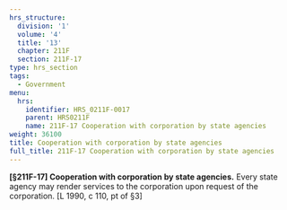 ```yaml
---
hrs_structure:
  division: '1'
  volume: '4'
  title: '13'
  chapter: 211F
  section: 211F-17
type: hrs_section
tags:
  - Government
menu:
  hrs:
    identifier: HRS_0211F-0017
    parent: HRS0211F
    name: 211F-17 Cooperation with corporation by state agencies
weight: 36100
title: Cooperation with corporation by state agencies
full_title: 211F-17 Cooperation with corporation by state agencies
---
```

**[§211F-17] Cooperation with corporation by state agencies.** Every state agency may render services to the corporation upon request of the corporation. [L 1990, c 110, pt of §3]